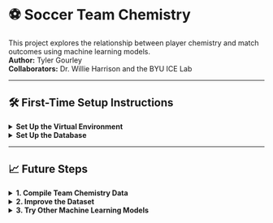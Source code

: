 
# ⚽ Soccer Team Chemistry

This project explores the relationship between player chemistry and match outcomes using machine learning models.  
**Author:** Tyler Gourley  
**Collaborators:** Dr. Willie Harrison and the BYU ICE Lab

---

## 🛠️ First-Time Setup Instructions

<details>
<summary><strong>Set Up the Virtual Environment</strong></summary>

1. Follow this tutorial:  
   👉 [Python Packaging Guide – Virtual Environments](https://packaging.python.org/en/latest/guides/installing-using-pip-and-virtual-environments/)

2. In summary:

   **A. Create and activate a new virtual environment** (replace `<venv_name>` with your chosen name):

   ```bash
   python -m venv <venv_name>
   ```

   **Activate (Windows):**
   ```bash
   .\<venv_name>\Scripts\activate
   ```

   **B. Upgrade pip (while virtual environment is active):**
   ```bash
   python -m pip install --upgrade pip
   ```

   **C. Install project dependencies:**
   ```bash
   pip install -r requirements.txt
   ```

3. Add your virtual environment to `.gitignore`.  
   Under the virtual environments section, include:

   ```
   <venv_name>/
   ```

</details>

<details>
<summary><strong>Set Up the Database</strong></summary>

1. Download the database from **Box**  
2. Place the file at:  
   ```
   db/lineups-data.db
   ```

3. Test the connection by running:

   ```bash
   python testDBConnection.py
   ```

4. *(Optional but Recommended)*  
   Install the **SQLite Viewer** extension in VSCode to easily interact with the database.

5. Add the database file to `.gitignore`.  
   Under the "Database" section, ensure the following line exists:

   ```
   *.db
   ```

</details>

---

## 📈 Future Steps

<details>
<summary><strong>1. Compile Team Chemistry Data</strong></summary>

- Compile `.csv` data for years 2012–present by running:

  ```bash
  hpc_data_compilation/compilation_final.py
  ```

- For more info, see the README in the `hpc_data_compilation` folder.

</details>

<details>
<summary><strong>2. Improve the Dataset</strong></summary>

See the README in the `data/` folder for more.

- **Input data (X):**
  - Consider placing opponent chemistry in the lower triangle of the array to enrich training data.
  - Use the `polars` package to efficiently read `.csv` files and transform them into NumPy arrays or tensors.

- **Output data (y):**
  - Change from regression (numeric score) to classification (match outcome).
  - Use **one-hot encoding** for outcomes:
    - WIN → `[1, 0, 0]`
    - TIE → `[0, 1, 0]`
    - LOSS → `[0, 0, 1]`
  - Apply `softmax` to model logits to ensure probabilities sum to 1.  
    Example: `[0.76, 0.21, 0.03]` → 76% chance of WIN

- **Alternative chemistry metric:**
  - Use **minutes played** instead of games played.
  - This requires updating the algorithm and re-generating `.csv` files from the database.

</details>

<details>
<summary><strong>3. Try Other Machine Learning Models</strong></summary>

Explore and evaluate:

- LSTM (Long Short-Term Memory)
- CNN (Convolutional Neural Network)
- GRU (Gated Recurrent Unit)
- SVM (Support Vector Machine)
- Neural Net Clustering Algorithms
- And more!

</details>
